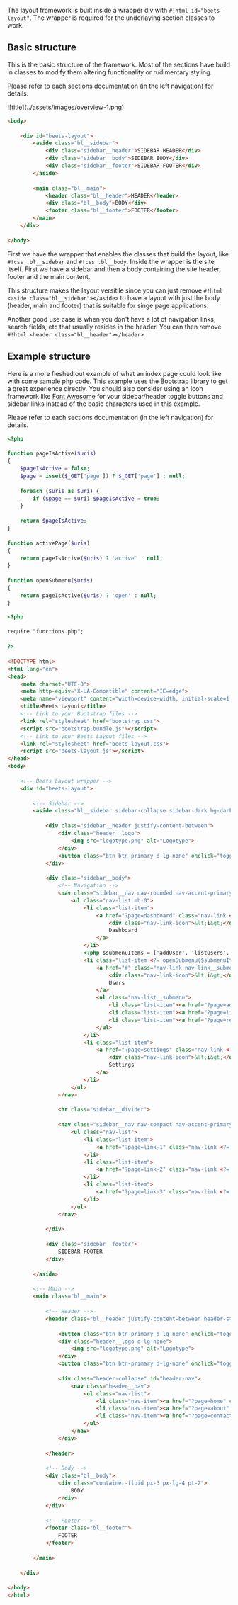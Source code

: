 The layout framework is built inside a wrapper div with `#!html id="beets-layout"`. The wrapper is required for the underlaying section classes to work.

## Basic structure

This is the basic structure of the framework. Most of the sections have build in classes to modify them altering functionality or rudimentary styling. 

Please refer to each sections documentation (in the left navigation) for details.

<div class="image" markdown>
![title](../assets/images/overview-1.png)
</div>

```html
<body>

	<div id="beets-layout">
		<aside class="bl__sidebar">			
			<div class="sidebar__header">SIDEBAR HEADER</div>
			<div class="sidebar__body">SIDEBAR BODY</div>
			<div class="sidebar__footer">SIDEBAR FOOTER</div>
		</aside>
			
		<main class="bl__main">
			<header class="bl__header">HEADER</header>
			<div class="bl__body">BODY</div>
			<footer class="bl__footer">FOOTER</footer>
		</main>
	</div>

</body>
```

First we have the wrapper that enables the classes that build the layout, like `#!css .bl__sidebar` and `#!css .bl__body`. Inside the wrapper is the site itself. First we have a sidebar and then a body containing the site header, footer and the main content.

This structure makes the layout versitile since you can just remove `#!html <aside class="bl__sidebar"></aside>` to have a layout with just the body (header, main and footer) that is suitable for singe page applications.

Another good use case is when you don't have a lot of navigation links, search fields, etc that usually resides in the header. You can then remove `#!html <header class="bl__header"></header>`.

## Example structure

Here is a more fleshed out example of what an index page could look like with some sample php code. This example uses the Bootstrap library to get a great experience directly. You should also consider using an icon framework like [Font Awesome](https://fontawesome.com/) for your sidebar/header toggle buttons and sidebar links instead of the basic characters used in this example.

Please refer to each sections documentation (in the left navigation) for details.

```php title="functions.php"
<?php

function pageIsActive($uris) 
{
	$pageIsActive = false;
	$page = isset($_GET['page']) ? $_GET['page'] : null;

	foreach ($uris as $uri) {
		if ($page == $uri) $pageIsActive = true;
	}

	return $pageIsActive;
}

function activePage($uris) 
{
	return pageIsActive($uris) ? 'active' : null;
}

function openSubmenu($uris) 
{
	return pageIsActive($uris) ? 'open' : null;
}
```

```html title="index.php"
<?php

require "functions.php";

?>

<!DOCTYPE html>
<html lang="en">
<head>
    <meta charset="UTF-8">
    <meta http-equiv="X-UA-Compatible" content="IE=edge">
    <meta name="viewport" content="width=device-width, initial-scale=1.0">
    <title>Beets Layout</title>
	<!-- Link to your Bootstrap files -->
    <link rel="stylesheet" href="bootstrap.css">
    <script src="bootstrap.bundle.js"></script>
	<!-- Link to your Beets Layout files -->
    <link rel="stylesheet" href="beets-layout.css">
    <script src="beets-layout.js"></script>
</head>
<body>

    <!-- Beets Layout wrapper -->
	<div id="beets-layout">
		
		<!-- Sidebar -->
		<aside class="bl__sidebar sidebar-collapse sidebar-dark bg-dark">

			<div class="sidebar__header justify-content-between">
				<div class="header__logo">
					<img src="logotype.png" alt="Logotype">
				</div>
				<button class="btn btn-primary d-lg-none" onclick="toggleSidebar()">X</button>
			</div>

			<div class="sidebar__body">
				<!-- Navigation -->
				<nav class="sidebar__nav nav-rounded nav-accent-primary">
					<ul class="nav-list mb-0">
						<li class="list-item">
							<a href="?page=dashboard" class="nav-link <?= activePage(['dashboard']) ?>">
								<div class="nav-link-icon">&lt;i&gt;</div>
								Dashboard
							</a>
						</li>
						<?php $submenuItems = ['addUser', 'listUsers', 'removeUser']; ?>
						<li class="list-item <?= openSubmenu($submenuItems) ?>">
							<a href="#" class="nav-link nav-link__submenu <?= activePage($submenuItems) ?>" id="sub_users" onclick="toggleSubmenu('sub_users')">
								<div class="nav-link-icon">&lt;i&gt;</div>
								Users
							</a>
							<ul class="nav-list__submenu">
								<li class="list-item"><a href="?page=addUser" class="nav-link <?= activePage(['addUser']) ?>">Add user</a></li>
								<li class="list-item"><a href="?page=listUsers" class="nav-link <?= activePage(['listUsers']) ?>">List users</a></li>
								<li class="list-item"><a href="?page=removeUser" class="nav-link <?= activePage(['removeUser']) ?>">Remove user</a></li>
							</ul>
						</li>
						<li class="list-item">
							<a href="?page=settings" class="nav-link <?= activePage(['settings']) ?>">
								<div class="nav-link-icon">&lt;i&gt;</div>
								Settings
							</a>
						</li>
					</ul>
				</nav>

				<hr class="sidebar__divider">

				<nav class="sidebar__nav nav-compact nav-accent-primary">
					<ul class="nav-list">
						<li class="list-item">
							<a href="?page=link-1" class="nav-link <?= activePage(['link-1']) ?>">Link 1</a>
						</li>
						<li class="list-item">
							<a href="?page=link-2" class="nav-link <?= activePage(['link-2']) ?>">Link 2</a>
						</li>
						<li class="list-item">
							<a href="?page=link-3" class="nav-link <?= activePage(['link-3']) ?>">Link 3</a>
						</li>
					</ul>
				</nav>

			</div>

			<div class="sidebar__footer">
				SIDEBAR FOOTER
			</div>

		</aside>
			
		<!-- Main -->
		<main class="bl__main">

			<!-- Header -->
			<header class="bl__header justify-content-between header-sticky px-3 px-lg-4">
				
				<button class="btn btn-primary d-lg-none" onclick="toggleSidebar()">=</button>
				<div class="header__logo d-lg-none">
					<img src="logotype.png" alt="Logotype">
				</div>
				<button class="btn btn-primary d-lg-none" onclick="toggleHeader('header-nav')">...</button>

				<div class="header-collapse" id="header-nav">
					<nav class="header__nav">
						<ul class="nav-list">
							<li class="nav-item"><a href="?page=home" class="nav-link <?= activePage(['home']) ?>">Home</a></li>
							<li class="nav-item"><a href="?page=about" class="nav-link <?= activePage(['about']) ?>">About Us</a></li>
							<li class="nav-item"><a href="?page=contact" class="nav-link <?= activePage(['contact']) ?>">Contact</a></li>
						</ul>
					</nav>
				</div>

			</header>

			<!-- Body -->
			<div class="bl__body">
				<div class="container-fluid px-3 px-lg-4 pt-2">
					BODY
				</div>
			</div>		
			
			<!-- Footer -->
			<footer class="bl__footer">
				FOOTER
			</footer>

		</main>

	</div>

</body>
</html>
```